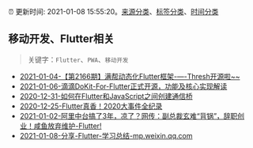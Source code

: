 :alarm_clock: 更新时间: 2021-01-08 15:55:20。[来源分类](../README.md)、[标签分类](../TAGS.md)、[时间分类](../TIMELINE.md)

## 移动开发、Flutter相关


> 关键字：`Flutter`、`PWA`、`移动开发`



- [2021-01-04-【第2166期】满帮动态化Flutter框架-—-Thresh开源啦~~](https://www.ershicimi.com/p/4c5d5427da8f20c75f83d5478f29291e) 
- [2021-01-06-滴滴DoKit-For-Flutter正式开源，功能及核心实现解读](https://www.ershicimi.com/p/bc9e685e409839177e94d751afd62e73) 
- [2020-12-31-如何在Flutter和JavaScript之间创建通信桥](https://www.ershicimi.com/p/afee8aac2c23114983a99f5b8a432781) 
- [2020-12-25-Flutter真香！2020大事件全纪录](https://www.ershicimi.com/p/42f09af6139c9aad7691a9fa45efb30f) 
- [2021-01-02-阿里中台搞了3年，凉了？网传：副总裁玄难“背锅”，辞职创业！咸鱼放弃维护-Flutter!](https://www.ershicimi.com/p/afb12c1dba75c8727465bb608dbe28b9) 
- [2021-01-08-分享-Flutter-学习总结-mp.weixin.qq.com](https://blogread.cn/news/go.php?idItem=14093&url=https%3A%2F%2Fmp.weixin.qq.com%2Fs%2Fh2QHOJXzhym83J2hnxMX_w%3Fcomefrom%3Dhttps%253A%252F%252Fblogread.cn%252Fnews%252F) 